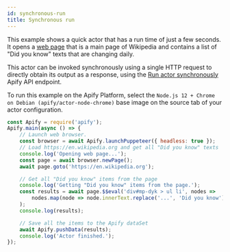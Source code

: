 ```yaml
---
id: synchronous-run
title: Synchronous run
---
```


 This example shows a quick actor that has a run time of just a few seconds.
 It opens a [web page](https://en.wikipedia.org)
 that is a main page of Wikipedia and contains a list of "Did you know" texts that are changing daily.

 This actor can be invoked synchronously using a single HTTP request to directly obtain its output
  as a response, using the
 [Run actor synchronously](https://apify.com/docs/api/v2#/reference/actors/run-actor-synchronously/without-input)
 Apify API endpoint.

 To run this example on the Apify Platform, select the `Node.js 12 + Chrome on Debian (apify/actor-node-chrome)` base image
 on the source tab of your actor configuration.

```javascript
const Apify = require('apify');
Apify.main(async () => {
    // Launch web browser.
    const browser = await Apify.launchPuppeteer({ headless: true });
    // Load https://en.wikipedia.org and get all "Did you know" texts
    console.log('Opening web page...');
    const page = await browser.newPage();
    await page.goto('https://en.wikipedia.org');

    // Get all "Did you know" items from the page
    console.log('Getting "Did you know" items from the page.');
    const results = await page.$$eval('div#mp-dyk > ul li', nodes =>
        nodes.map(node => node.innerText.replace('...', 'Did you know'))
    );
    console.log(results);

    // Save all the items to the Apify dataSet
    await Apify.pushData(results);
    console.log('Actor finished.');
});
```
